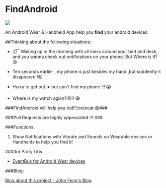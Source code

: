 # FindAndroid

![](http://icons.iconarchive.com/icons/aha-soft/large-seo/128/Search-icon.png)

An Android Wear &amp; Handheld App help you **find**  your android devices.

##Thinking about the following situations:

  * :sleeping: Waking up in the morning with all mess around your bed and desk, and you wanna check out notifications on your phone. But Where is it? :worried:
  
  * Ten seconds earlier , my phone is just besides  my hand ,but suddently it disapeared !:angry:
  
  * Hurry to get out :airplane: but can't find my phone !!! :scream:
  
  * Where is my watch agian?!!!!!! :sob:


###FindAndroid will help you out!!!:octocat::smile:###

###Pull Requests are highly appreciated !!! ###

###Functions:

1. Show Notifications with Vibrate and Sounds on Wearable devices or Handhelds to help you find it!


###3rd Party Libs:

* [EventBus for Android Wear devices](https://github.com/tajchert/BusWear)


###Blog:

[Blog about this project - John Feng's Blog](http://johnfeng.github.io/)
